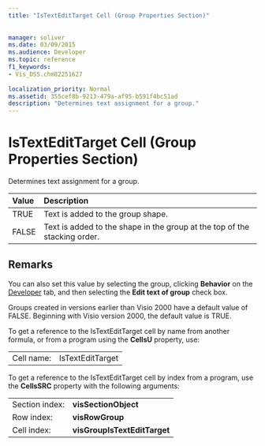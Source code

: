 ```yaml
---
title: "IsTextEditTarget Cell (Group Properties Section)"
 
 
manager: soliver
ms.date: 03/09/2015
ms.audience: Developer
ms.topic: reference
f1_keywords:
- Vis_DSS.chm82251627
 
localization_priority: Normal
ms.assetid: 355cef8b-9213-479a-af95-b591f4bc51ad
description: "Determines text assignment for a group."
---
```


# IsTextEditTarget Cell (Group Properties Section)

Determines text assignment for a group.
  
|**Value**|**Description**|
|:-----|:-----|
|TRUE  <br/> |Text is added to the group shape.  <br/> |
|FALSE  <br/> |Text is added to the shape in the group at the top of the stacking order.  <br/> |
   
## Remarks

You can also set this value by selecting the group, clicking **Behavior** on the [Developer](run-in-developer-mode-display-the-developer-tab.md) tab, and then selecting the **Edit text of group** check box. 
  
Groups created in versions earlier than Visio 2000 have a default value of FALSE. Beginning with Visio version 2000, the default value is TRUE. 
  
To get a reference to the IsTextEditTarget cell by name from another formula, or from a program using the **CellsU** property, use: 
  
|||
|:-----|:-----|
|Cell name:  <br/> |IsTextEditTarget  <br/> |
   
To get a reference to the IsTextEditTarget cell by index from a program, use the **CellsSRC** property with the following arguments: 
  
|||
|:-----|:-----|
|Section index:  <br/> |**visSectionObject** <br/> |
|Row index:  <br/> |**visRowGroup** <br/> |
|Cell index:  <br/> |**visGroupIsTextEditTarget** <br/> |
   

